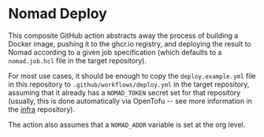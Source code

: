 # Nomad Deploy

This composite GitHub action abstracts away the process of building a Docker
image, pushing it to the ghcr.io registry, and deploying the result to Nomad
according to a given job specification (which defaults to a `nomad.job.hcl`
file in the target repository).

For most use cases, it should be enough to copy the `deploy.example.yml` file
in this repository to `.github/workflows/deploy.yml` in the target repository,
assuming that it already has a `NOMAD_TOKEN` secret set for that repository
(usually, this is done automatically via OpenTofu -- see more information in
the [infra](https://github.com/datasektionen/infra) repository).

The action also assumes that a `NOMAD_ADDR` variable is set at the org level.
